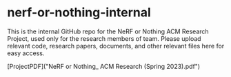 # nerf-or-nothing-internal
This is the internal GitHub repo for the NeRF or Nothing ACM Research Project, used only for the research members of team. Please upload relevant code, research papers, documents, and other relevant files here for easy access.

[ProjectPDF]("NeRF or Nothing_ ACM Research (Spring 2023).pdf")
